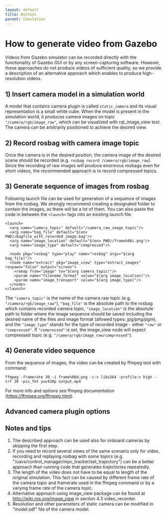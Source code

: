 ```yaml
---
layout: default
title: Buttons
parent: Simulation
---
```


# How to generate video from Gazebo

Videos from Gazebo simulator can be recorded directly with the functionality of Gazebo GUI or by any screen-capturing software. However, these approaches do not produce videos of sufficient quality, so we provide a description of an alternative approach which enables to produce high-resolution videos. 

## 1) Insert camera model in a simulation world 
A model that contains camera plugin is called `static_camera` and its visual representation is a small white cube. When the model is present in the simulation world, it produces camera images on topic `"/camera/rgb/image_raw"`, which can be visualized with rqt_image_view tool. The camera can be arbitrarily positioned to achieve the desired view. 

## 2) Record rosbag with camera image topic 
Once the camera is in the desired position, the camera image of the desired scene should be recorded (e.g. `rosbag record /camera/rgb/image_raw`). Since the recording of raw images will produce enormous rosbags even for short videos, the recommended approach is to record compressed topics.
 
## 3) Generate sequence of images from rosbag 
Following launch file can be used for generation of a sequence of images from the rosbag. We strongly recommend creating a designated folder to contain the images, as there will be a lot of them. You can also paste the code in between the `<launch>` tags into an existing launch file:

```
<launch>
  <arg name="camera_topic" default="/camera_raw_image_topic"/>
  <arg name="bag_file" default="$(env PWD)/bagfile_with_recorded_image.bag"/>
  <arg name="image_location" default="$(env PWD)/frame%06i.png"/>
  <arg name="image_type" default="compressed"/>

  <node pkg="rosbag" type="play" name="rosbag" args="$(arg bag_file)"/>
  <node name="extract" pkg="image_view" type="extract_images" respawn="false" output="screen">
    <remap from="image" to="$(arg camera_topic)"/>
    <param name="filename_format" value="$(arg image_location)"/>
    <param name="image_transport" value="$(arg image_type)"/>
  </node>
</launch>
```

The `"camera_topic"` is the name of the camera raw topic (e.g. `"/camera/rgb/image_raw"`), `"bag_file"` is the absolute path to the rosbag which contains recorded camera topic, `"image_location"` is the absolute path to folder where the image sequence should be saved including the desired name of the files and image format (allowed types: jpg/png/pgm), and the `"image_type"` stands for the type of recorded image - either `"raw"` or `"compressed"`. If `"compressed"` is set, the image_view node will expect compressed topic (e.g. `"/camera/rgb/image_raw/compressed"`).   

## 4) Generate video sequence 
From the sequence of images, the video can be created by ffmpeg tool with command: 

`
ffmpeg -framerate 30 -i frame%06d.png -c:v libx264 -profile:v high -crf 20 -pix_fmt yuv420p output.mp4
`

For more info and options see ffmpeg documentation (https://ffmpeg.org/ffmpeg.html).

## Advanced camera plugin options

## Notes and tips
1) The described approach can be used also for onboard cameras by skipping the first step.
2) If you need to record several views of the same scenario only for video, recording and replaying rosbag with some topics (e.g. "/uavx/control_manager/mpc_tracker/set_trajectory") can be a better approach than running code that generates trajectories repeatedly.
3) The length of the video does not have to be equal to length of the original simulation. This fact can be caused by different frame rate of the camera topic and framerate used in the ffmpeg command or by a varying frame rate of the camera topic. 
4) Alternative approach using image_view package can be found at http://wiki.ros.org/image_view in section 4.3 video_recorder.
5) Resolution and other parameters of static camera can be modified in "model.sdf" file of the camera model.   

